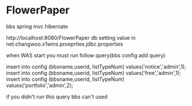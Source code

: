 FlowerPaper
===========

bbs spring mvc hibernate

http://localhost:8080/FlowerPaper
db setting value in net.changwoo.x1wins.proeprties.jdbc.properties

when WAS start
you must run follow query(bbs config add query)

insert into config (bbsname,userid, listTypeNum) values('notice','admin',1);
insert into config (bbsname,userid, listTypeNum) values('free','admin',1);
insert into config (bbsname,userid, listTypeNum) values('portfolio','admin',2);

if you didn't run this query
bbs can't used
